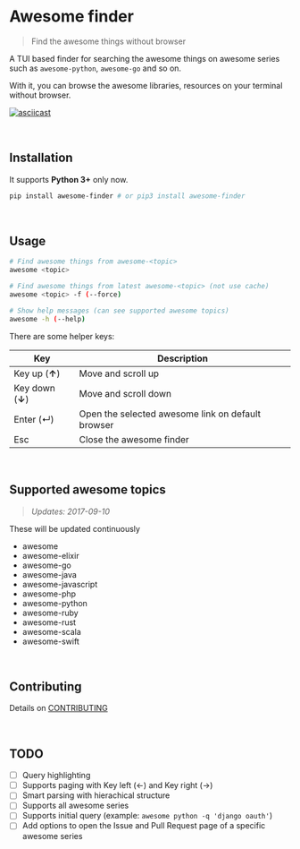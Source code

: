 # Awesome finder

> Find the awesome things without browser

A TUI based finder for searching the awesome things on awesome series such as `awesome-python`, `awesome-go` and so on.

With it, you can browse the awesome libraries, resources on your terminal without browser.

[![asciicast](https://asciinema.org/a/OOdH9rLVBvReK3K6n7pZvruf9.png)](https://asciinema.org/a/OOdH9rLVBvReK3K6n7pZvruf9)

<br>

## Installation

It supports **Python 3+** only now.

```bash
pip install awesome-finder # or pip3 install awesome-finder 
```

<br>

## Usage

```bash
# Find awesome things from awesome-<topic>
awesome <topic>

# Find awesome things from latest awesome-<topic> (not use cache)
awesome <topic> -f (--force)

# Show help messages (can see supported awesome topics)
awesome -h (--help)
```

There are some helper keys:

| Key               | Description                              |
| ----------------- | ---------------------------------------- |
| Key up (**↑**)    | Move and scroll up                       |
| Key down  (**↓**) | Move and scroll down                     |
| Enter (↵)         | Open the selected awesome link on default browser |
| Esc               | Close the awesome finder                 |

<br>

## Supported awesome topics

>  *Updates: 2017-09-10*

These will be updated continuously

- awesome
- awesome-elixir
- awesome-go
- awesome-java
- awesome-javascript
- awesome-php
- awesome-python
- awesome-ruby
- awesome-rust
- awesome-scala
- awesome-swift

<br>

## Contributing

Details on [CONTRIBUTING](CONTRIBUTING.md)

<br>

## TODO

* [ ] Query highlighting
* [ ] Supports paging with Key left (←) and Key right (→)
* [ ] Smart parsing with hierachical structure
* [ ] Supports all awesome series
* [ ] Supports initial query (example: `awesome python -q 'django oauth'`)
* [ ] Add options to open the Issue and Pull Request page of a specific awesome series

